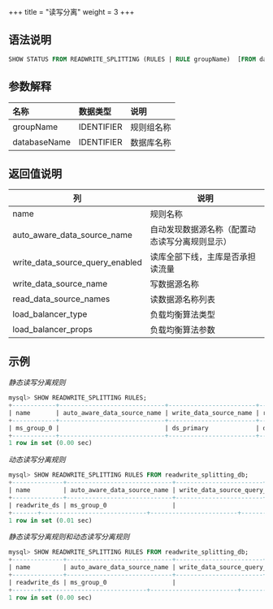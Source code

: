 +++
title = "读写分离"
weight = 3
+++

## 语法说明

```sql
SHOW STATUS FROM READWRITE_SPLITTING (RULES | RULE groupName)  [FROM databaseName]
```

## 参数解释

| 名称               | 数据类型     | 说明        |
|:------------------|:------------|:-----------|
| groupName         | IDENTIFIER  | 规则组名称   |
| databaseName      | IDENTIFIER  | 数据库名称   |

## 返回值说明

| 列                                | 说明                                   |
|----------------------------------|----------------------------------------|
| name                             | 规则名称                                 |
| auto_aware_data_source_name      | 自动发现数据源名称（配置动态读写分离规则显示） |
| write_data_source_query_enabled  | 读库全部下线，主库是否承担读流量             |
| write_data_source_name           | 写数据源名称                              |
| read_data_source_names           | 读数据源名称列表                           |
| load_balancer_type               | 负载均衡算法类型                           |
| load_balancer_props              | 负载均衡算法参数                           |

## 示例

*静态读写分离规则*
```sql
mysql> SHOW READWRITE_SPLITTING RULES;
+------------+-----------------------------+------------------------+------------------------+--------------------+---------------------+
| name       | auto_aware_data_source_name | write_data_source_name | read_data_source_names | load_balancer_type | load_balancer_props |
+------------+-----------------------------+------------------------+------------------------+--------------------+---------------------+
| ms_group_0 |                             | ds_primary             | ds_slave_0, ds_slave_1 | random             |                     |
+------------+-----------------------------+------------------------+------------------------+--------------------+---------------------+
1 row in set (0.00 sec)
```

*动态读写分离规则*
```sql
mysql> SHOW READWRITE_SPLITTING RULES FROM readwrite_splitting_db;
+--------------+-----------------------------+------------------------+------------------------+--------------------+---------------------+
| name         | auto_aware_data_source_name | write_data_source_query_enabled | write_data_source_name | read_data_source_names | load_balancer_type | load_balancer_props |
+--------------+-----------------------------+------------------------+------------------------+--------------------+---------------------+
| readwrite_ds | ms_group_0                  |                                 |                        |                        | random             | read_weight=2:1     |
+-------+-----------------------------+------------------------+------------------------+--------------------+---------------------+
1 row in set (0.01 sec)
```

*静态读写分离规则和动态读写分离规则*
```sql
mysql> SHOW READWRITE_SPLITTING RULES FROM readwrite_splitting_db;
+--------------+-----------------------------+------------------------+------------------------+--------------------+---------------------+
| name         | auto_aware_data_source_name | write_data_source_query_enabled | write_data_source_name | read_data_source_names | load_balancer_type | load_balancer_props |
+--------------+-----------------------------+------------------------+------------------------+--------------------+---------------------+
| readwrite_ds | ms_group_0                  |                                 | write_ds               | read_ds_0, read_ds_1   | random             | read_weight=2:1     |
+-------+-----------------------------+------------------------+------------------------+--------------------+---------------------+
1 row in set (0.00 sec)
```
